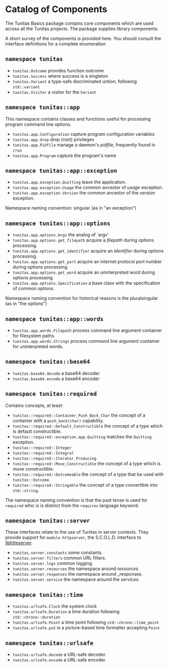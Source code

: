 # Catalog of Components

The Tunitas Basics package contains core components which are used across all the Tunitas projects.  The package supplies library components.

A short survey of the components is provided here. You should consult the interface definitions for a complete enumeration

## `namespace tunitas`

   * `tunitas.Outcome` provides function outcome
   * `tunitas.Success` where success is a singleton
   * `tunitas.Variant` a type-safe discriminated untion, following `std::variant`
   * `tunitas.Visitor` a visitor for the `Variant`

## `namespace tunitas::app`

This namespace contains classes and functions useful for processing program command line options.

   * `tunitas.app.Configuration` capture program configuration variables
   * `tunitas.app.drop` drop (root) privileges
   * `tunitas.app.Pidfile` manage a daemon's _pidfile_, frequently found in `/run`
   * `tunitas.app.Program` capture the program's name

## `namespace tunitas::app::exception`

   * `tunitas.app.exception.Quitting` leave the application.
   * `tunitas.app.exception.Usage` the common ancestor of _usage_ exception.
   * `tunitas.app.exception.Version` the common ancestor of the _version_ exception.

Namespace naming convention: singular (as in "an exception")

## `namespace tunitas::app::options`

   * `tunitas.app.options.Args` the analog of `argv'
   * `tunitas.app.options.get_filepath` acquire a _filepath_ during options processing.
   * `tunitas.app.options.get_identifier` acquire an _identifier_ during options processing.
   * `tunitas.app.options.get_port` acquire an internet protocol _port_ number during options processing.
   * `tunitas.app.options.get_word` acquire an uninterpreted word during options processing.
   * `tunitas.app.options.Specification` a base class with the specification of common options.
   
Namespace naming convention for historical reasons is the pluralsingular (as in "the options")

## `namespace tunitas::app::words`

   * `tunitas.app.words.Filepath` process command line argument container for filesystem paths.
   * `tunitas.app.words.Strings` process command line argument container for uninterpreted words.

## `namespace tunitas::base64`

   * `tunitas.base64.decode` a base64 decoder
   * `tunitas.base64.encode` a base64 encoder

## `namespace tunitas::required`

Contains concepts, at least:

   * `tunitas::required::Container_Push_Back_Char` the concept of a container with a `push_back(char)` capability.
   * `tunitas::required::Default_Constructible` the concept of a type which is default constructible.
   * `tunitas::required::exception.app.Quitting` matches the `Quitting` exception.
   * `tunitas::required::Integer` 
   * `tunitas::required::Integral` 
   * `tunitas::required::Iterator_Producing` 
   * `tunitas::required::Move_Constructible` the concept of a type which is move constructible.
   * `tunitas::required::Outcomeable` the concept of a type that be used with `tunitas::Outcome`.
   * `tunitas::required::Stringable` the concept of a type convertible into `std::string`.

The namespace naming convention is that the past tense is used for `required` whic is is distinct from the `requires` language keyword.

## `namespace tunitas::server`

These interfaces relate to the use of Tunitas in server contexts.  They provide support for `module-httpserver`, the S.C.O.L.D. interface to [libhttpserver](https://github.com/etr/libhttpserver).

   * `tunitas.server.constants` some constants.
   * `tunitas.server.filters` common URL filters.
   * `tunitas.server.logs` common logging.
   * `tunitas.server.resources` the namespace around _resources_.
   * `tunitas.server.responses` the namespace around _responses.
   * `tunitas.server.service` the namespace around the _services_.

## `namespace tunitas::time`

   * `tunitas.urlsafe.Clock` the system clock
   * `tunitas.urlsafe.Duration` a time duration following `std::chrono::duration`
   * `tunitas.urlsafe.Point` a time point following `std::chrono::time_point`
   * `tunitas.urlsafe.put` is a picture-based time formatter accepting `Point`

## `namespace tunitas::urlsafe`

   * `tunitas.urlsafe.decode` a URL-safe decoder.
   * `tunitas.urlsafe.encode` a URL-safe encoder.
